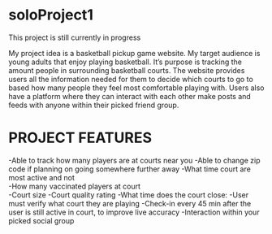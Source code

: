# soloProject1

This project is still currently in progress

My project idea is a basketball pickup game website. My target audience is young adults that enjoy playing basketball. It’s purpose is  tracking the amount people in surrounding basketball courts.
The website provides users all the information needed for them to decide which courts to go to based how many people they feel most comfortable playing with. Users also have a platform where they can interact with each other make posts and feeds with anyone within their picked friend group.


 # PROJECT FEATURES
-Able to track how many players are at courts near you 
-Able to change zip code if planning on going somewhere further away 
-What time court are most active and not  
-How many vaccinated players at court  
-Court size 
-Court quality rating
-What time does the court close: 
-User must verify what court they are playing 
-Check-in every 45 min after the user is still active in court, to improve live accuracy
-Interaction within your picked social group 
